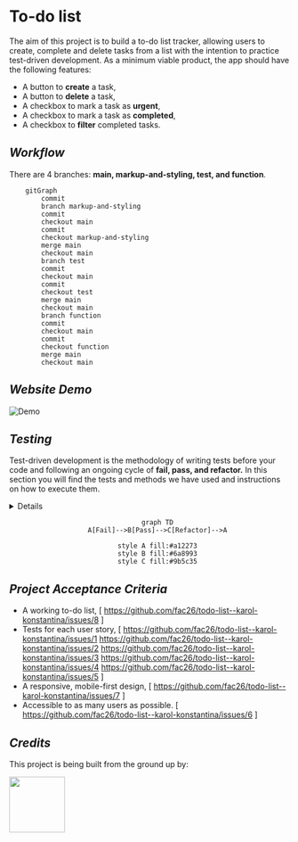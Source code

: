 # To-do list

The aim of this project is to build a to-do list tracker, allowing users to create, complete and delete tasks from a list with the intention to practice test-driven development. As a minimum viable product, the app should have the following features:

- A button to **create** a task,
- A button to **delete** a task,
- A checkbox to mark a task as **urgent**,
- A checkbox to mark a task as **completed**,
- A checkbox to **filter** completed tasks.

## _Workflow_

There are 4 branches: **main, markup-and-styling, test, and function**.

```mermaid
    gitGraph
        commit
        branch markup-and-styling
        commit
        checkout main
        commit
        checkout markup-and-styling
        merge main
        checkout main
        branch test
        commit
        checkout main
        commit
        checkout test
        merge main
        checkout main
        branch function
        commit
        checkout main
        commit
        checkout function
        merge main
        checkout main

```

## _Website Demo_

<div align=center">

![Demo](https://media0.giphy.com/media/enj50kao8gMfu/giphy.gif?cid=ecf05e47w3jb6h5mg8vtqr96ojqgq288flac0qcjw4ez7m88&rid=giphy.gif&ct=g)

</div>

## _Testing_

Test-driven development is the methodology of writing tests before your code and following an ongoing cycle of **fail, pass, and refactor.** In this section you will find the tests and methods we have used and instructions on how to execute them.

<details>

- Press /button/, enable debug mode,

  ```js
  window.addEventListener("keydown", (event) => {
  ...
  });
  ```

- Press /button/, run test 1,
- Press /button/, run test 2, etc...

</details>

<div align="center">

```mermaid
    graph TD
    A[Fail]-->B[Pass]-->C[Refactor]-->A

    style A fill:#a12273
    style B fill:#6a8993
    style C fill:#9b5c35
```

</div>

## _Project Acceptance Criteria_

- A working to-do list, [
https://github.com/fac26/todo-list--karol-konstantina/issues/8
]
- Tests for each user story, [
https://github.com/fac26/todo-list--karol-konstantina/issues/1 
https://github.com/fac26/todo-list--karol-konstantina/issues/2 
https://github.com/fac26/todo-list--karol-konstantina/issues/3 
https://github.com/fac26/todo-list--karol-konstantina/issues/4 
https://github.com/fac26/todo-list--karol-konstantina/issues/5
]
- A responsive, mobile-first design, [
https://github.com/fac26/todo-list--karol-konstantina/issues/7
]
- Accessible to as many users as possible. [
https://github.com/fac26/todo-list--karol-konstantina/issues/6
]

## _Credits_

This project is being built from the ground up by:

<a href="https://github.com/fac26/todo-list--karol-konstantina/graphs/contributors">
  <img src="https://contrib.rocks/image?repo=fac26/todo-list--karol-konstantina" width="100px"/>
</a>
